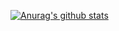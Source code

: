 [![Anurag's github stats](https://github-readme-stats.vercel.app/api?username=boaol)](https://github.com/anuraghazra/github-readme-stats)
